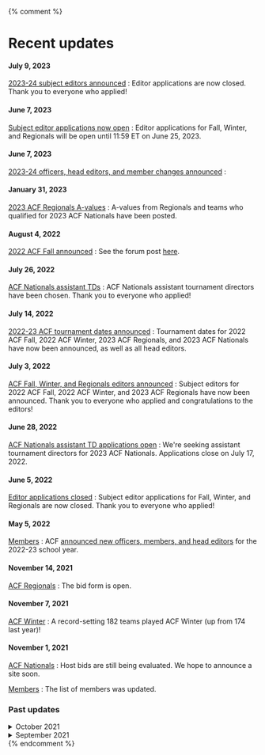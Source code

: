 <!-- ---
layout: home
---

<!-- Set title and description in config.yml -->

{% comment %}

<h1>Recent updates</h1>

#### July 9, 2023
[2023-24 subject editors announced](https://hsquizbowl.org/forums/viewtopic.php?p=395751#p395751)
: Editor applications are now closed. Thank you to everyone who applied!

#### June 7, 2023
[Subject editor applications now open](https://hsquizbowl.org/forums/viewtopic.php?t=27051)
: Editor applications for Fall, Winter, and Regionals will be open until 11:59 ET on June 25, 2023.

#### June 7, 2023
[2023-24 officers, head editors, and member changes announced](https://hsquizbowl.org/forums/viewtopic.php?p=395399#p395399)
: 

#### January 31, 2023
[2023 ACF Regionals A-values](https://hsquizbowl.org/forums/viewtopic.php?p=393225#p393225)
: A-values from Regionals and teams who qualified for 2023 ACF Nationals have been posted.

#### August 4, 2022
[2022 ACF Fall announced](/fall)
: See the forum post [here](https://hsquizbowl.org/forums/viewtopic.php?p=391070).

#### July 26, 2022
[ACF Nationals assistant TDs](https://hsquizbowl.org/forums/viewtopic.php?t=26075)
: ACF Nationals assistant tournament directors have been chosen. Thank you to everyone who applied!

#### July 14, 2022
[2022-23 ACF tournament dates announced](https://hsquizbowl.org/forums/viewtopic.php?t=26100)
: Tournament dates for 2022 ACF Fall, 2022 ACF Winter, 2023 ACF Regionals, and 2023 ACF Nationals have now been announced, as well as all head editors.

#### July 3, 2022
[ACF Fall, Winter, and Regionals editors announced](https://hsquizbowl.org/forums/viewtopic.php?t=26013&p=390665#p390665)
: Subject editors for 2022 ACF Fall, 2022 ACF Winter, and 2023 ACF Regionals have now been announced. Thank you to everyone who applied and congratulations to the editors!

#### June 28, 2022
[ACF Nationals assistant TD applications open](https://hsquizbowl.org/forums/viewtopic.php?p=390629#p390629)
: We're seeking assistant tournament directors for 2023 ACF Nationals. Applications close on July 17, 2022.

#### June 5, 2022
[Editor applications closed](https://hsquizbowl.org/forums/viewtopic.php?p=390077#p390077)
: Subject editor applications for Fall, Winter, and Regionals are now closed. Thank you to everyone who applied!

#### May 5, 2022
[Members](/members)
: ACF [announced new officers, members, and head editors](https://hsquizbowl.org/forums/viewtopic.php?p=389927#p389927) for the 2022-23 school year.

#### November 14, 2021
[ACF Regionals](/regionals)
: The bid form is open.

#### November 7, 2021
[ACF Winter](/winter)
: A record-setting 182 teams played ACF Winter (up from 174 last year)!

#### November 1, 2021
[ACF Nationals](/nationals)
: Host bids are still being evaluated. We hope to announce a site soon.

[Members](/members)
: The list of members was updated.

### Past updates

<details markdown="1">
<summary>
October 2021
</summary>

#### October 19, 2021
[ACF Regionals](/regionals)
: The editing team was updated.

#### October 16, 2021
[ACF Fall](/fall)
: A record-setting 259 teams played ACF Fall!

#### October 11, 2021
[ACF Regionals](/regionals)
: Global announcement has been published.

#### October 1, 2021
[Miscellaneous Policies](/policies)
: New policy on pseudonyms.

[Carper Award](/carper)
: Added 2021 winners.
</details>

<details markdown="1">
<summary>
September 2021
</summary>

#### September 26, 2021
[ACF Fall](/fall) and [ACF Winter](/winter)
: Clarified $0 minimum fee.

#### September 25, 2021
[ACF Fall](/fall)
: Clarified that eligibility restrictions do not apply to high-school-only mirrors.

#### September 22, 2021
[ACF Fall](/fall)
: All host sites have been selected. Registration has opened for teams and staffers.

[ACF Nationals](/nationals)
: The editing team has been finalized. We are also currently accepting hosting bids.

#### September 20, 2021
[ACF Winter](/winter)
: The −$25 deadline for packet submission [was extended](https://hsquizbowl.org/forums/viewtopic.php?f=8&t=25262&p=386239#p386239) to Friday, September 24. The [bid form](https://forms.gle/6kDFdeFpYuECB9Me9) is also open.

#### September 3, 2021
[Members](/members)
: ACF [announced new officers and members](https://hsquizbowl.org/forums/viewtopic.php?f=9&t=25323) following the long-awaited 2021 ACF Nationals.

</details>
{% endcomment %}
